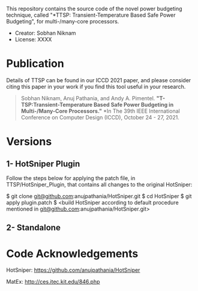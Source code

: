 This repository contains the source code of the novel power budgeting technique, called "*TTSP: Transient-Temperature Based Safe Power Budgeting", for multi-/many-core processors.
-   Creator: Sobhan Niknam
-   License: XXXX

# Publication

Details of TTSP can be found in our ICCD 2021 paper, and please consider citing this paper in your work if you find this tool useful in your research.

> Sobhan Niknam, Anuj Pathania, and Andy A. Pimentel. **"T-TSP:Transient-Temperature Based Safe Power Budgeting in Multi-/Many-Core Processors."** *In The 39th IEEE International Conference on Computer Design (ICCD), October 24 - 27, 2021.

# Versions
## 1- HotSniper Plugin
Follow the steps below for applying the patch file, in TTSP/HotSniper_Plugin, that contains all changes to the original HotSniper:
  
  $ git clone git@github.com:anujpathania/HotSniper.git
  $ cd HotSniper
  $ git apply plugin.patch
  $ <build HotSniper according to default procedure mentioned in git@github.com:anujpathania/HotSniper.git>

## 2- Standalone


# Code Acknowledgements

  HotSniper: https://github.com/anujpathania/HotSniper
  
  MatEx: http://ces.itec.kit.edu/846.php
